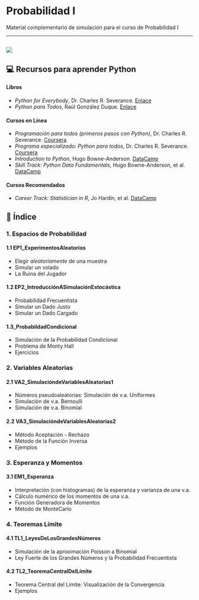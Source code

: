 # Probabilidad I

Material complementario de simulación para el curso de Probabilidad I

---
![](https://behavioralscientist.org/wp-content/uploads/2021/10/You-should-switch_Pinker-resized.gif)
---

## 💻 Recursos para aprender Python

#### Libros
* *Python for Everybody*, Dr. Charles R. Severance. [Enlace](https://do1.dr-chuck.com/pythonlearn/EN_us/pythonlearn.pdf)
* *Python para Todos*, Raúl González Duque. [Enlace](https://persoal.citius.usc.es/eva.cernadas/informaticaparacientificos/material/libros/Python%20para%20todos.pdf)

#### Cursos en Línea
* *Programación para todos (primeros pasos con Python)*, Dr. Charles R. Severance. [Coursera](https://www.coursera.org/learn/python?specialization=python)
* *Programa especializado: Python para todos*, Dr. Charles R. Severance. [Coursera](https://www.coursera.org/specializations/python)
* *Introduction to Python*, Hugo Bowne-Anderson. [DataCamp](https://app.datacamp.com/learn/courses/intro-to-python-for-data-science)
* *Skill Track: Python Data Fundamentals*, Hugo Bowne-Anderson, et al. [DataCamp](https://app.datacamp.com/learn/skill-tracks/python-data-fundamentals)

#### Cursos Recomendados
* *Career Track: Statistician in R*, Jo Hardin, et al. [DataCamp](https://app.datacamp.com/learn/career-tracks/statistician-with-r)

## 📂 Índice

### 1. Espacios de Probabilidad
#### 1.1 EP1_ExperimentosAleatorios
* Elegir *aleatoriamente* de una muestra
* Simular un volado
* La Ruina del Jugador
#### 1.2 EP2_IntroducciónASimulaciónEstocástica
* Probabilidad Frecuentista
* Simular un Dado Justo
* Simular un Dado Cargado
#### 1.3_ProbabildadCondicional
* Simulación de la Probabilidad Condicional
* Problema de Monty Hall
* Ejercicios

### 2. Variables Aleatorias
#### 2.1 VA2_SimulacióndeVariablesAleatorias1
* Números pseudoaleatorias: Simulación de v.a. Uniformes
* Simulación de v.a. Bernoulli
* Simulación de v.a. Binomial
#### 2.2 VA3_SimulacióndeVariablesAleatorias2
* Método Aceptación - Rechazo
* Método de la Función Inversa
* Ejemplos
  
### 3. Esperanza y Momentos
#### 3.1 EM1_Esperanza
* Interpretación (con histogramas) de la esperanza y varianza de una v.a.
* Cálculo numérico de los momentos de una v.a.
* Función Generadora de Momentos
* Método de MonteCarlo
  
### 4. Teoremas Límite
#### 4.1 TL1_LeyesDeLosGrandesNúmeros
* Simulación de la aproximación Poisson a Binomial
* Ley Fuerte de los Grandes Números y la Probabilidad Frecuentista
#### 4.2 TL2_TeoremaCentralDelLímite
* Teorema Central del Límite: Visualización de la Convergencia
* Ejemplos




